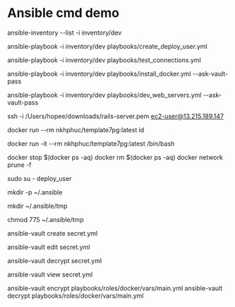# Ansible cmd demo

<!-- Check dev inventory -->
ansible-inventory --list -i inventory/dev

<!-- Run playbook -->
<!-- Create deploy user and add SSH keys -->
ansible-playbook -i inventory/dev playbooks/create_deploy_user.yml

<!-- Test by ping and print messages -->
<!-- ansible-playbook -i inventory/dev -i inventory/staging -i inventory/production playbooks/test_connections.yml -->
ansible-playbook -i inventory/dev playbooks/test_connections.yml

<!-- Install Docker and log in -->
ansible-playbook -i inventory/dev playbooks/install_docker.yml --ask-vault-pass

<!-- Install Postgresql, DragonflyDB, Project and Nginx using Docker -->
ansible-playbook -i inventory/dev playbooks/dev_web_servers.yml --ask-vault-pass

<!-- Others -->
<!-- Connect to server as ec2-user -->
ssh -i /Users/hopee/downloads/rails-server.pem ec2-user@13.215.189.147

<!-- Get UID and GID of user in the container -->
docker run --rm nkhphuc/template7pg:latest id

<!-- Access docker image -->
docker run -it --rm nkhphuc/template7pg:latest /bin/bash

<!-- Remove all docker containers and networks -->
docker stop $(docker ps -aq)
docker rm $(docker ps -aq)
docker network prune -f

<!-- Switch to the deploy_user user -->
sudo su - deploy_user

<!-- Create the .ansible directory in the deploy_user's home directory -->
mkdir -p ~/.ansible

<!-- Create the tmp directory inside the .ansible directory -->
mkdir ~/.ansible/tmp

<!-- Set the appropriate permissions for the tmp directory -->
chmod 775 ~/.ansible/tmp

<!-- Ansible Vault -->
<!-- Create an encrypted file -->
ansible-vault create secret.yml

<!-- Edit an encrypted file -->
ansible-vault edit secret.yml

<!-- Decrypt a file -->
ansible-vault decrypt secret.yml

<!-- View an encrypted file -->
ansible-vault view secret.yml

<!-- Encrypt an existing file -->
ansible-vault encrypt playbooks/roles/docker/vars/main.yml
ansible-vault decrypt playbooks/roles/docker/vars/main.yml
